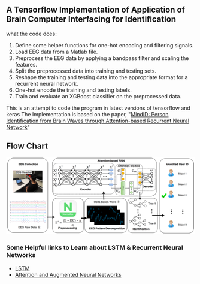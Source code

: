 ## A Tensorflow Implementation of Application of Brain Computer Interfacing for Identification

what the code does:

1. Define some helper functions for one-hot encoding and filtering signals.
2. Load EEG data from a Matlab file.
3. Preprocess the EEG data by applying a bandpass filter and scaling the features.
4. Split the preprocessed data into training and testing sets.
5. Reshape the training and testing data into the appropriate format for a recurrent neural network.
6. One-hot encode the training and testing labels.
7. Train and evaluate an XGBoost classifier on the preprocessed data.

This is an attempt to code the program in latest versions of tensorflow and keras
The Implementation is based on the paper, "[MindID: Person Identification from Brain Waves through
Attention-based Recurrent Neural Network](https://arxiv.org/pdf/1711.06149.pdf)"


## Flow Chart
![Flowchart](Flowchart.PNG)


### Some Helpful links to Learn about LSTM & Recurrent Neural Networks

- [LSTM](http://colah.github.io/posts/2015-08-Understanding-LSTMs/)
- [Attention and Augmented Neural Networks](https://distill.pub/2016/augmented-rnns/)
